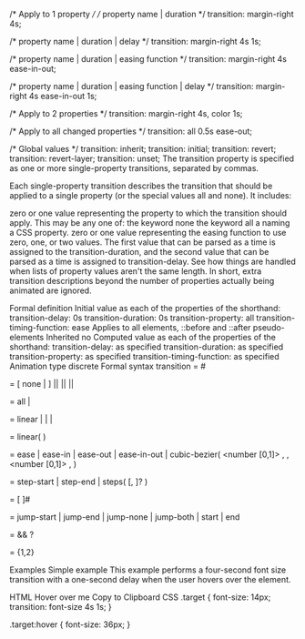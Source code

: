 /* Apply to 1 property */
/* property name | duration */
transition: margin-right 4s;

/* property name | duration | delay */
transition: margin-right 4s 1s;

/* property name | duration | easing function */
transition: margin-right 4s ease-in-out;

/* property name | duration | easing function | delay */
transition: margin-right 4s ease-in-out 1s;

/* Apply to 2 properties */
transition: margin-right 4s, color 1s;

/* Apply to all changed properties */
transition: all 0.5s ease-out;

/* Global values */
transition: inherit;
transition: initial;
transition: revert;
transition: revert-layer;
transition: unset;
The transition property is specified as one or more single-property transitions, separated by commas.

Each single-property transition describes the transition that should be applied to a single property (or the special values all and none). It includes:

zero or one value representing the property to which the transition should apply. This may be any one of:
the keyword none
the keyword all
a <custom-ident> naming a CSS property.
zero or one <easing-function> value representing the easing function to use
zero, one, or two <time> values. The first value that can be parsed as a time is assigned to the transition-duration, and the second value that can be parsed as a time is assigned to transition-delay.
See how things are handled when lists of property values aren't the same length. In short, extra transition descriptions beyond the number of properties actually being animated are ignored.

Formal definition
Initial value	as each of the properties of the shorthand:
transition-delay: 0s
transition-duration: 0s
transition-property: all
transition-timing-function: ease
Applies to	all elements, ::before and ::after pseudo-elements
Inherited	no
Computed value	as each of the properties of the shorthand:
transition-delay: as specified
transition-duration: as specified
transition-property: as specified
transition-timing-function: as specified
Animation type	discrete
Formal syntax
transition = 
  <single-transition>#  

<single-transition> = 
  [ none | <single-transition-property> ]  ||
  <time>                                   ||
  <easing-function>                        ||
  <time>                                   

<single-transition-property> = 
  all             |
  <custom-ident>  

<easing-function> = 
  linear                          |
  <linear-easing-function>        |
  <cubic-bezier-easing-function>  |
  <step-easing-function>          

<linear-easing-function> = 
  linear( <linear-stop-list> )  

<cubic-bezier-easing-function> = 
  ease                                                |
  ease-in                                             |
  ease-out                                            |
  ease-in-out                                         |
  cubic-bezier( <number [0,1]> , <number> , <number [0,1]> , <number> )  

<step-easing-function> = 
  step-start                                |
  step-end                                  |
  steps( <integer> [, <step-position> ]? )  

<linear-stop-list> = 
  [ <linear-stop> ]#  

<step-position> = 
  jump-start  |
  jump-end    |
  jump-none   |
  jump-both   |
  start       |
  end         

<linear-stop> = 
  <number>               &&
  <linear-stop-length>?  

<linear-stop-length> = 
  <percentage>{1,2}  

Examples
Simple example
This example performs a four-second font size transition with a one-second delay when the user hovers over the element.

HTML
<a class="target">Hover over me</a>
Copy to Clipboard
CSS
.target {
  font-size: 14px;
  transition: font-size 4s 1s;
}

.target:hover {
  font-size: 36px;
}
